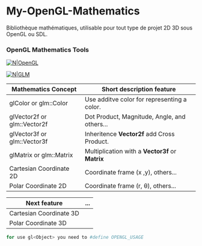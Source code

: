 # My-OpenGL-Mathematics
Bibliothèque mathématiques, utilisable pour tout type de projet 2D 3D sous OpenGL ou SDL.

### OpenGL Mathematics Tools 

[![N|OpenGL](https://www.khronos.org/assets/uploads/apis/OpenGL-Wide.png)](https://www.opengl.org/)

[![N|GLM](https://upload.wikimedia.org/wikipedia/commons/5/5b/GLM_logo.png)](https://glm.g-truc.net/0.9.9/index.html)

| Mathematics Concept | Short description feature |
| ------ | ------ |
| glColor or glm::Color | Use additve color for representing a color. |
| glVector2f or glm::Vector2f | Dot Product, Magnitude, Angle, and others... |
| glVector3f or glm::Vector3f | Inheritence **Vector2f** add Cross Product.  |
| glMatrix or glm::Matrix | Multiplication with a **Vector3f** or **Matrix** |
| Cartesian Coordinate 2D | Coordinate frame (x ,y), others... |
| Polar Coordinate 2D  | Coordinate frame (r, θ), others... |

| Next feature | ... |
| ------ | ------ |
| Cartesian Coordinate 3D |  |
| Polar Coordinate 3D  |   |

```sh
for use gl<Object> you need to #define OPENGL_USAGE
```
